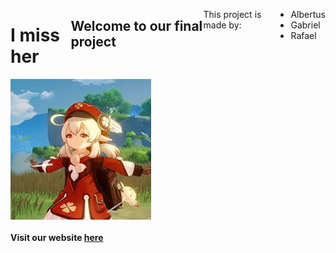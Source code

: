 <div class="text">
<h1>I miss her</h1>
<h2>Welcome to our final project</h2>
<p>This project is made by:</p>
<ul>
  <li>Albertus</li>
  <li>Gabriel</li>
  <li>Rafael</li>
</ul>
  </div>
<img src="klee.jpeg">
<h4>Visit our website <a href="https://gamakagami.github.io/Imissher-Project/">here</a> </h4>
<style>
  img{
    display:flex}
  .text{
display:flex}
</style>
